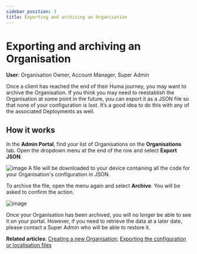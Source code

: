 ```yaml
---
sidebar_position: 3
title: Exporting and archiving an Organisation 
---
```

# Exporting and archiving an Organisation
**User**: Organisation Owner, Account Manager, Super Admin

Once a client has reached the end of their Huma journey, you may want to archive the Organisation. If you think you may need to reestablish the Organisation at some point in the future, you can export it as a JSON file so that none of your configuration is lost. It’s a good idea to do this with any of the associated Deployments as well.

## How it works
In the **Admin Portal**, find your list of Organisations on the **Organisations** tab. Open the dropdown menu at the end of the row and select **Export JSON**. 

![image](./assets/Admin0201.png)
A file will be downloaded to your device containing all the code for your Organisation's configuration in JSON. 

To archive the file, open the menu again and select **Archive**. You will be asked to confirm the action. 

![image](./assets/Admin0202.png)

Once your Organisation has been archived, you will no longer be able to see it on your portal. However, if you need to retrieve the data at a later date, please contact a Super Admin who will be able to restore it.

**Related articles**: [Creating a new Organisation](./creating-a-new-organisation.md); [Exporting the configuration or localisation files](../managing-deployments/tools-and-navigation/exporting-config-or-localization-files.md)
